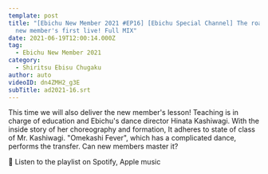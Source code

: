 ```yaml
---
template: post
title: "[Ebichu New Member 2021 #EP16] [Ebichu Special Channel] The road to the
  new member's first live! Full MIX"
date: 2021-06-19T12:00:14.000Z
tag:
  - Ebichu New Member 2021
category:
  - Shiritsu Ebisu Chugaku
author: auto
videoID: dn4ZMH2_g3E
subTitle: ad2021-16.srt
---
```

This time we will also deliver the new member's lesson!
Teaching is in charge of education and Ebichu's dance director
Hinata Kashiwagi. With the inside story of her choreography and formation,
It adheres to state of class of Mr. Kashiwagi.
"Omekashi Fever", which has a complicated dance, performs the transfer.
Can new members master it?

🎵 Listen to the playlist on Spotify, Apple music
